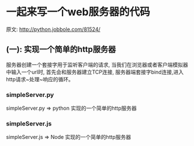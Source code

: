 一起来写一个web服务器的代码
===
原文: http://python.jobbole.com/81524/

## (一): 实现一个简单的http服务器
服务器创建一个套接字用于监听客户端的请求, 当我们在浏览器或者客户端模拟器中输入一个url时, 首先会和服务器建立TCP连接,
服务器端套接字bind连接,进入http请求~处理~响应的循环。

### simpleServer.py
simpleServer.py => python 实现的一个简单的http服务器

### simpleServer.js
simpleServer.js => Node 实现的一个简单的http服务器
